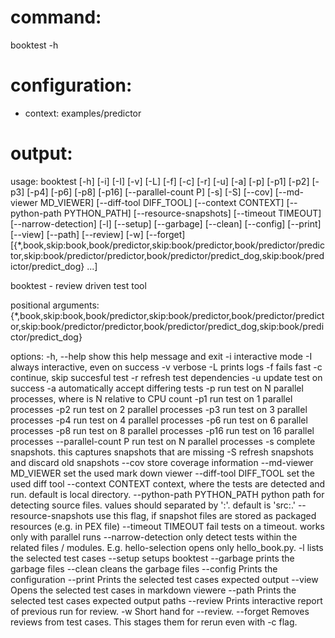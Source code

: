 # command:

booktest -h

# configuration:

 * context: examples/predictor

# output:

usage: booktest [-h] [-i] [-I] [-v] [-L] [-f] [-c] [-r] [-u] [-a] [-p] [-p1]
                [-p2] [-p3] [-p4] [-p6] [-p8] [-p16] [--parallel-count P] [-s]
                [-S] [--cov] [--md-viewer MD_VIEWER] [--diff-tool DIFF_TOOL]
                [--context CONTEXT] [--python-path PYTHON_PATH]
                [--resource-snapshots] [--timeout TIMEOUT]
                [--narrow-detection] [-l] [--setup] [--garbage] [--clean]
                [--config] [--print] [--view] [--path] [--review] [-w]
                [--forget]
                [{*,book,skip:book,book/predictor,skip:book/predictor,book/predictor/predictor,skip:book/predictor/predictor,book/predictor/predict_dog,skip:book/predictor/predict_dog} ...]

booktest - review driven test tool

positional arguments:
  {*,book,skip:book,book/predictor,skip:book/predictor,book/predictor/predictor,skip:book/predictor/predictor,book/predictor/predict_dog,skip:book/predictor/predict_dog}

options:
  -h, --help            show this help message and exit
  -i                    interactive mode
  -I                    always interactive, even on success
  -v                    verbose
  -L                    prints logs
  -f                    fails fast
  -c                    continue, skip succesful test
  -r                    refresh test dependencies
  -u                    update test on success
  -a                    automatically accept differing tests
  -p                    run test on N parallel processes, where is N relative
                        to CPU count
  -p1                   run test on 1 parallel processes
  -p2                   run test on 2 parallel processes
  -p3                   run test on 3 parallel processes
  -p4                   run test on 4 parallel processes
  -p6                   run test on 6 parallel processes
  -p8                   run test on 8 parallel processes
  -p16                  run test on 16 parallel processes
  --parallel-count P    run test on N parallel processes
  -s                    complete snapshots. this captures snapshots that are
                        missing
  -S                    refresh snapshots and discard old snapshots
  --cov                 store coverage information
  --md-viewer MD_VIEWER
                        set the used mark down viewer
  --diff-tool DIFF_TOOL
                        set the used diff tool
  --context CONTEXT     context, where the tests are detected and run. default
                        is local directory.
  --python-path PYTHON_PATH
                        python path for detecting source files. values should
                        separated by ':'. default is 'src:.'
  --resource-snapshots  use this flag, if snapshot files are stored as
                        packaged resources (e.g. in PEX file)
  --timeout TIMEOUT     fail tests on a timeout. works only with parallel runs
  --narrow-detection    only detect tests within the related files / modules.
                        E.g. hello-selection opens only hello_book.py.
  -l                    lists the selected test cases
  --setup               setups booktest
  --garbage             prints the garbage files
  --clean               cleans the garbage files
  --config              Prints the configuration
  --print               Prints the selected test cases expected output
  --view                Opens the selected test cases in markdown viewere
  --path                Prints the selected test cases expected output paths
  --review              Prints interactive report of previous run for review.
  -w                    Short hand for --review.
  --forget              Removes reviews from test cases. This stages them for
                        rerun even with -c flag.

